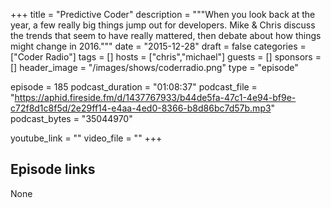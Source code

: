 +++
title = "Predictive Coder"
description = """When you look back at the year, a few really big things jump out for developers. Mike & Chris discuss the trends that seem to have really mattered, then debate about how things might change in 2016."""
date = "2015-12-28"
draft = false
categories = ["Coder Radio"]
tags = []
hosts = ["chris","michael"]
guests = []
sponsors = []
header_image = "/images/shows/coderradio.png"
type = "episode"

episode = 185
podcast_duration = "01:08:37"
podcast_file = "https://aphid.fireside.fm/d/1437767933/b44de5fa-47c1-4e94-bf9e-c72f8d1c8f5d/2e29ff14-e4aa-4ed0-8366-b8d86bc7d57b.mp3"
podcast_bytes = "35044970"

youtube_link = ""
video_file = ""
+++

## Episode links

None

